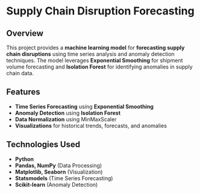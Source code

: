 # Supply Chain Disruption Forecasting

## Overview
This project provides a **machine learning model** for **forecasting supply chain disruptions** using time series analysis and anomaly detection techniques. The model leverages **Exponential Smoothing** for shipment volume forecasting and **Isolation Forest** for identifying anomalies in supply chain data.

## Features
- **Time Series Forecasting** using **Exponential Smoothing**
- **Anomaly Detection** using **Isolation Forest**
- **Data Normalization** using MinMaxScaler
- **Visualizations** for historical trends, forecasts, and anomalies

## Technologies Used
- **Python**
- **Pandas, NumPy** (Data Processing)
- **Matplotlib, Seaborn** (Visualization)
- **Statsmodels** (Time Series Forecasting)
- **Scikit-learn** (Anomaly Detection)

